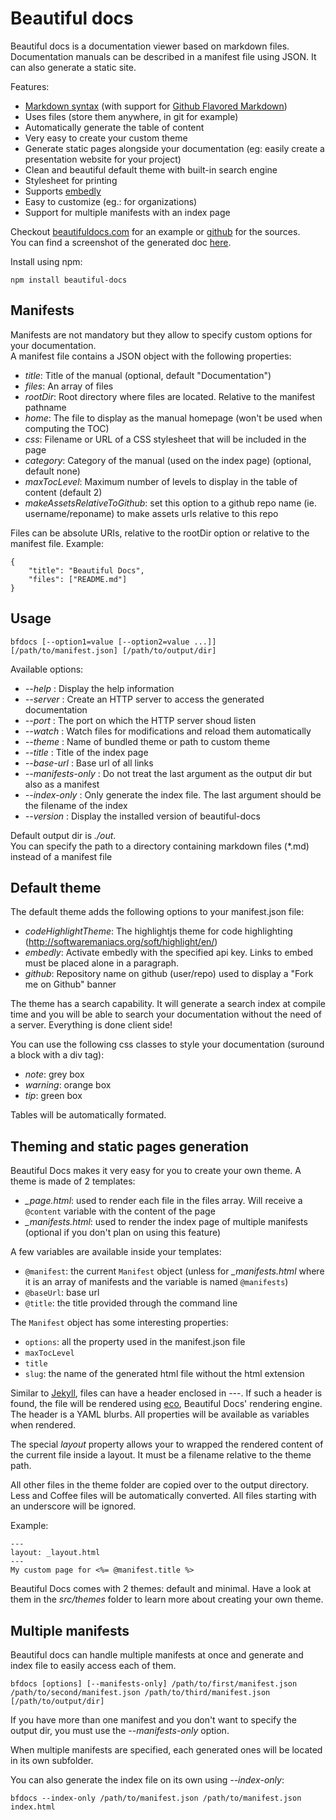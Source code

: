 # Beautiful docs

Beautiful docs is a documentation viewer based on markdown files.  
Documentation manuals can be described in a manifest file using JSON.
It can also generate a static site.

Features:

 - [Markdown syntax](http://daringfireball.net/projects/markdown/syntax) (with support for [Github Flavored Markdown](http://github.github.com/github-flavored-markdown/))
 - Uses files (store them anywhere, in git for example)
 - Automatically generate the table of content
 - Very easy to create your custom theme
 - Generate static pages alongside your documentation (eg: easily create a presentation website for your project)
 - Clean and beautiful default theme with built-in search engine
 - Stylesheet for printing
 - Supports [embedly](http://embed.ly/)
 - Easy to customize (eg.: for organizations)
 - Support for multiple manifests with an index page

Checkout [beautifuldocs.com](http://beautifuldocs.com) for an example or [github](https://github.com/maximebf/beautiful-docs) for the sources.  
You can find a screenshot of the generated doc [here](https://github.com/maximebf/beautiful-docs/raw/master/docs/screenshot.png).

Install using npm:

    npm install beautiful-docs

## Manifests

Manifests are not mandatory but they allow to specify custom options for your documentation.  
A manifest file contains a JSON object with the following properties:

 - *title*: Title of the manual (optional, default "Documentation")
 - *files*: An array of files
 - *rootDir*: Root directory where files are located. Relative to the manifest pathname
 - *home*: The file to display as the manual homepage (won't be used when computing the TOC)
 - *css*: Filename or URL of a CSS stylesheet that will be included in the page
 - *category*: Category of the manual (used on the index page) (optional, default none)
 - *maxTocLevel*: Maximum number of levels to display in the table of content (default 2)
 - *makeAssetsRelativeToGithub*: set this option to a github repo name (ie. username/reponame) to make assets urls relative to this repo

Files can be absolute URIs, relative to the rootDir option or relative to the manifest file.
Example:

    {
        "title": "Beautiful Docs",
        "files": ["README.md"]
    }

## Usage

    bfdocs [--option1=value [--option2=value ...]] [/path/to/manifest.json] [/path/to/output/dir]

Available options:

 - *--help* : Display the help information
 - *--server* : Create an HTTP server to access the generated documentation
 - *--port* : The port on which the HTTP server shoud listen
 - *--watch* : Watch files for modifications and reload them automatically
 - *--theme* : Name of bundled theme or path to custom theme
 - *--title* : Title of the index page
 - *--base-url* : Base url of all links
 - *--manifests-only* : Do not treat the last argument as the output dir but also as a manifest
 - *--index-only* : Only generate the index file. The last argument should be the filename of the index
 - *--version* : Display the installed version of beautiful-docs

Default output dir is *./out*.  
You can specify the path to a directory containing markdown files (\*.md) instead of a manifest file

## Default theme

The default theme adds the following options to your manifest.json file:

 - *codeHighlightTheme*: The highlightjs theme for code highlighting (http://softwaremaniacs.org/soft/highlight/en/)
 - *embedly*: Activate embedly with the specified api key. Links to embed must be placed alone in a paragraph.
 - *github*: Repository name on github (user/repo) used to display a "Fork me on Github" banner

The theme has a search capability. It will generate a search index at compile time and
you will be able to search your documentation without the need of a server. Everything is done client side!

You can use the following css classes to style your documentation (suround a block with a div tag):

 - *note*: grey box
 - *warning*: orange box
 - *tip*: green box

Tables will be automatically formated.

## Theming and static pages generation

Beautiful Docs makes it very easy for you to create your own theme.
A theme is made of 2 templates:

 - *\_page.html*: used to render each file in the files array. Will receive a `@content` variable with the content of the page
 - *\_manifests.html*: used to render the index page of multiple manifests (optional if you don't plan on using this feature)

A few variables are available inside your templates:

 - `@manifest`: the current `Manifest` object (unless for *_manifests.html* where it is an array of manifests and the variable is named `@manifests`)
 - `@baseUrl`: base url
 - `@title`: the title provided through the command line

The `Manifest` object has some interesting properties:

 - `options`: all the property used in the manifest.json file
 - `maxTocLevel`
 - `title`
 - `slug`: the name of the generated html file without the html extension

Similar to [Jekyll](http://jekyllrb.com), files can have a header enclosed
in *---*. If such a header is found, the file will be rendered using [eco](https://github.com/sstephenson/eco),
Beautiful Docs' rendering engine. The header is a YAML blurbs. All properties
will be available as variables when rendered.

The special *layout* property allows your to wrapped the rendered content
of the current file inside a layout. It must be a filename relative to the
theme path.

All other files in the theme folder are copied over to the output directory.
Less and Coffee files will be automatically converted.
All files starting with an underscore will be ignored.

Example:

    ---
    layout: _layout.html
    ---
    My custom page for <%= @manifest.title %>

Beautiful Docs comes with 2 themes: default and minimal. Have a look at them in the 
*src/themes* folder to learn more about creating your own theme.

## Multiple manifests

Beautiful docs can handle multiple manifests at once and generate and index file to
easily access each of them.

    bfdocs [options] [--manifests-only] /path/to/first/manifest.json /path/to/second/manifest.json /path/to/third/manifest.json [/path/to/output/dir]

If you have more than one manifest and you don't want to specify the output dir, you must use the *--manifests-only* option.

When multiple manifests are specified, each generated ones will be located in its own subfolder.

You can also generate the index file on its own using *--index-only*:

    bfdocs --index-only /path/to/manifest.json /path/to/manifest.json index.html
